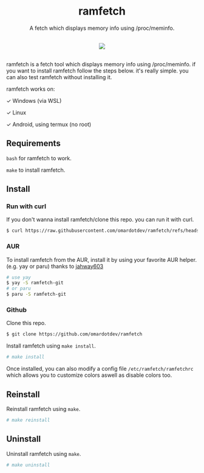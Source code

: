 <div align="center">
  <div>
    <h1>ramfetch</h1>
    <p>A fetch which displays memory info using /proc/meminfo.</p>
  </div>
  <div>
<br>
<img src="https://github.com/user-attachments/assets/eaf036a1-91bb-4f56-a783-5e18291e1de5">
</div>
</div>
<br>

ramfetch is a fetch tool which displays memory info using /proc/meminfo. if you want to install ramfetch follow the steps below. it's really simple. you can also test ramfetch without installing it.

ramfetch works on:

&check; Windows (via WSL)

&check; Linux

&check; Android, using termux (no root)

## Requirements

`bash` for ramfetch to work.

`make` to install ramfetch. 


## Install

### Run with curl
If you don't wanna install ramfetch/clone this repo. you can run it with curl.
```bash
$ curl https://raw.githubusercontent.com/omardotdev/ramfetch/refs/heads/main/ramfetch | sh
```

### AUR

To install ramfetch from the AUR, install it by using your favorite AUR helper. (e.g. yay or paru) thanks to [jahway603](https://codeberg.org/jahway603)

```bash
# use yay
$ yay -S ramfetch-git
# or paru
$ paru -S ramfetch-git
```

### Github
Clone this repo.
```bash
$ git clone https://github.com/omardotdev/ramfetch
```
Install ramfetch using `make install`.
```bash
# make install
```
Once installed, you can also modify a config file `/etc/ramfetch/ramfetchrc` which allows you to customize colors aswell as disable colors too.

## Reinstall
Reinstall ramfetch using `make`.
```bash
# make reinstall
```

## Uninstall
Uninstall ramfetch using `make`.
```bash
# make uninstall
```
